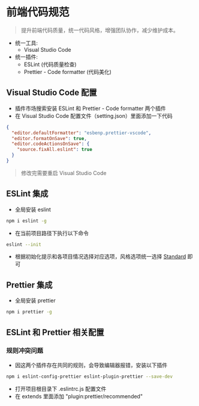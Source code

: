 # 前端代码规范

> 提升前端代码质量，统一代码风格，增强团队协作，减少维护成本。

- 统一工具:
  - Visual Studio Code
- 统一插件:
  - ESLint (代码质量检查)
  - Prettier - Code formatter (代码美化)

## Visual Studio Code 配置

- 插件市场搜索安装 ESLint 和 Prettier - Code formatter 两个插件
- 在 Visual Studio Code 配置文件（setting.json）里面添加一下代码

```json
{
  "editor.defaultFormatter": "esbenp.prettier-vscode",
  "editor.formatOnSave": true,
  "editor.codeActionsOnSave": {
    "source.fixAll.eslint": true
  }
}
```

> 修改完需要重启 Visual Studio Code

## ESLint 集成

- 全局安装 eslint

```bash
npm i eslint -g
```

- 在当前项目路径下执行以下命令

```bash
eslint --init
```

- 根据初始化提示和各项目情况选择对应选项，风格选项统一选择 [Standard](https://github.com/standard/standard) 即可

## Prettier 集成

- 全局安装 prettier

```bash
npm i prettier -g
```

## ESLint 和 Prettier 相关配置

### 规则冲突问题

- 因这两个插件存在共同的规则，会导致编辑器报错，安装以下插件

```bash
npm i eslint-config-prettier eslint-plugin-prettier --save-dev
```

- 打开项目根目录下 .eslintrc.js 配置文件
- 在 extends 里面添加 "plugin:prettier/recommended"
